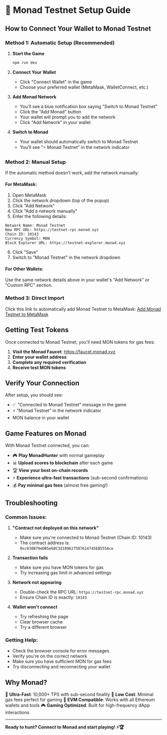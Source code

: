 # 🚀 Monad Testnet Setup Guide

## How to Connect Your Wallet to Monad Testnet

### Method 1: Automatic Setup (Recommended)

1. **Start the Game**
   ```bash
   npm run dev
   ```

2. **Connect Your Wallet**
   - Click "Connect Wallet" in the game
   - Choose your preferred wallet (MetaMask, WalletConnect, etc.)

3. **Add Monad Network**
   - You'll see a blue notification box saying "Switch to Monad Testnet"
   - Click the "Add Monad" button
   - Your wallet will prompt you to add the network
   - Click "Add Network" in your wallet

4. **Switch to Monad**
   - Your wallet should automatically switch to Monad Testnet
   - You'll see "⚡ Monad Testnet" in the network indicator

### Method 2: Manual Setup

If the automatic method doesn't work, add the network manually:

#### For MetaMask:
1. Open MetaMask
2. Click the network dropdown (top of the popup)
3. Click "Add Network"
4. Click "Add a network manually"
5. Enter the following details:

```
Network Name: Monad Testnet
New RPC URL: https://testnet-rpc.monad.xyz
Chain ID: 10143
Currency Symbol: MON
Block Explorer URL: https://testnet-explorer.monad.xyz
```

6. Click "Save"
7. Switch to "Monad Testnet" in the network dropdown

#### For Other Wallets:
Use the same network details above in your wallet's "Add Network" or "Custom RPC" section.

### Method 3: Direct Import

Click this link to automatically add Monad Testnet to MetaMask:
[Add Monad Testnet to MetaMask](https://chainlist.org/chain/10143)

## Getting Test Tokens

Once connected to Monad Testnet, you'll need MON tokens for gas fees:

1. **Visit the Monad Faucet**: https://faucet.monad.xyz
2. **Enter your wallet address**
3. **Complete any required verification**
4. **Receive test MON tokens**

## Verify Your Connection

After setup, you should see:
- ✅ "Connected to Monad Testnet" message in the game
- ⚡ "Monad Testnet" in the network indicator
- MON balance in your wallet

## Game Features on Monad

With Monad Testnet connected, you can:
- 🎮 **Play MonadHunter** with normal gameplay
- 📊 **Upload scores to blockchain** after each game
- 🏆 **View your best on-chain records** 
- ⚡ **Experience ultra-fast transactions** (sub-second confirmations)
- 💰 **Pay minimal gas fees** (almost free gaming!)

## Troubleshooting

### Common Issues:

1. **"Contract not deployed on this network"**
   - Make sure you're connected to Monad Testnet (Chain ID: 10143)
   - The contract address is: `0xc038B79eDB5e68C3d109627507614745EB555Ace`

2. **Transaction fails**
   - Make sure you have MON tokens for gas
   - Try increasing gas limit in advanced settings

3. **Network not appearing**
   - Double-check the RPC URL: `https://testnet-rpc.monad.xyz`
   - Ensure Chain ID is exactly: `10143`

4. **Wallet won't connect**
   - Try refreshing the page
   - Clear browser cache
   - Try a different browser

### Getting Help:

- Check the browser console for error messages
- Verify you're on the correct network
- Make sure you have sufficient MON for gas fees
- Try disconnecting and reconnecting your wallet

## Why Monad?

🚀 **Ultra-Fast**: 10,000+ TPS with sub-second finality
💸 **Low Cost**: Minimal gas fees perfect for gaming
🔄 **EVM Compatible**: Works with all Ethereum wallets and tools
🎮 **Gaming Optimized**: Built for high-frequency dApp interactions

---

**Ready to hunt? Connect to Monad and start playing! ⚡🏆**